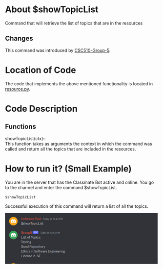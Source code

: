 
# About $showTopicList

Command that will retrieve the list of topics that are in the resources

## Changes

This command was introduced by [CSC510-Group-5](https://github.com/csc510-team5/ClassMateBot).

# Location of Code
The code that implements the above mentioned functionality is located in [resource.py](https://github.com/csc510-team5/ClassMateBot/blob/main/cogs/resource.py).

# Code Description
## Functions
showTopicList(ctx):: <br>
This function takes as arguments the context in which the command was called and return all the topics that are included in the resources.

# How to run it? (Small Example)
You are in the server that has the Classmate Bot active and online. You go to
 the channel and enter the command
  $showTopicList.
```
$showTopicList
```
Successful execution of this command will return a list of all the topics.

<img src="https://github.com/csc510-team5/ClassMateBot/blob/main/data/media/show-topics.png?raw=true" width="500">

